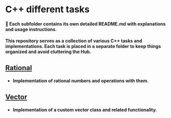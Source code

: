 # C++ different tasks

#### 📌 Each subfolder contains its own detailed README.md with explanations and usage instructions.

#### This repository serves as a collection of various C++ tasks and implementations. Each task is placed in a separate folder to keep things organized and avoid cluttering the Hub.

## [Rational](https://github.com/Rigbir/Cpp/tree/main/Rational)
- #### Implementation of rational numbers and operations with them.

## [Vector](https://github.com/Rigbir/Cpp/tree/main/Vector)
- #### Implementation of a custom vector class and related functionality.